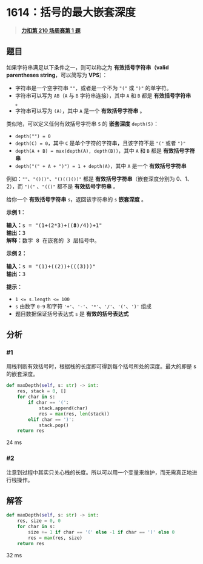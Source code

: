 # 1614：括号的最大嵌套深度


> <u>**[力扣第 210 场周赛第 1 题](https://leetcode.cn/problems/maximum-nesting-depth-of-the-parentheses/)**</u>

## 题目

<p>如果字符串满足以下条件之一，则可以称之为 <strong>有效括号字符串</strong><strong>（valid parentheses string</strong>，可以简写为 <strong>VPS</strong>）：</p>

<ul>
<li>字符串是一个空字符串 <code>""</code>，或者是一个不为 <code>"("</code> 或 <code>")"</code> 的单字符。</li>
<li>字符串可以写为 <code>AB</code>（<code>A</code> 与 <code>B</code> 字符串连接），其中 <code>A</code> 和 <code>B</code> 都是 <strong>有效括号字符串</strong> 。</li>
<li>字符串可以写为 <code>(A)</code>，其中 <code>A</code> 是一个 <strong>有效括号字符串</strong> 。</li>
</ul>

<p>类似地，可以定义任何有效括号字符串 <code>S</code> 的 <strong>嵌套深度</strong> <code>depth(S)</code>：</p>

<ul>
<li><code>depth("") = 0</code></li>
<li><code>depth(C) = 0</code>，其中 <code>C</code> 是单个字符的字符串，且该字符不是 <code>"("</code> 或者 <code>")"</code></li>
<li><code>depth(A + B) = max(depth(A), depth(B))</code>，其中 <code>A</code> 和 <code>B</code> 都是 <strong>有效括号字符串</strong></li>
<li><code>depth("(" + A + ")") = 1 + depth(A)</code>，其中 <code>A</code> 是一个 <strong>有效括号字符串</strong></li>
</ul>

<p>例如：<code>""</code>、<code>"()()"</code>、<code>"()(()())"</code> 都是 <strong>有效括号字符串</strong>（嵌套深度分别为 0、1、2），而 <code>")("</code> 、<code>"(()"</code> 都不是 <strong>有效括号字符串</strong> 。</p>

<p>给你一个 <strong>有效括号字符串</strong> <code>s</code>，返回该字符串的<em> </em><code>s</code> <strong>嵌套深度</strong> 。</p>



<p><strong>示例 1：</strong></p>

<pre>
<strong>输入：</strong>s = "(1+(2*3)+((<strong>8</strong>)/4))+1"
<strong>输出：</strong>3
<strong>解释：</strong>数字 8 在嵌套的 3 层括号中。
</pre>

<p><strong>示例 2：</strong></p>

<pre>
<strong>输入：</strong>s = "(1)+((2))+(((<strong>3</strong>)))"
<strong>输出：</strong>3
</pre>



<p><strong>提示：</strong></p>

<ul>
<li><code>1 &lt;= s.length &lt;= 100</code></li>
<li><code>s</code> 由数字 <code>0-9</code> 和字符 <code>'+'</code>、<code>'-'</code>、<code>'*'</code>、<code>'/'</code>、<code>'('</code>、<code>')'</code> 组成</li>
<li>题目数据保证括号表达式 <code>s</code> 是 <strong>有效的括号表达式</strong></li>
</ul>


## 分析

### #1

用栈判断有效括号时，根据栈的长度即可得到每个括号所处的深度。最大的即是 s 的嵌套深度。

```python
def maxDepth(self, s: str) -> int:
    res, stack = 0, []
    for char in s:
        if char == '(':
            stack.append(char)
            res = max(res, len(stack))
        elif char == ')':
            stack.pop()
    return res
```
24 ms

### #2

注意到过程中其实只关心栈的长度。所以可以用一个变量来维护，而无需真正地进行栈操作。

## 解答

```python
def maxDepth(self, s: str) -> int:
    res, size = 0, 0
    for char in s:
        size += 1 if char == '(' else -1 if char == ')' else 0
        res = max(res, size)
    return res
```
32 ms


